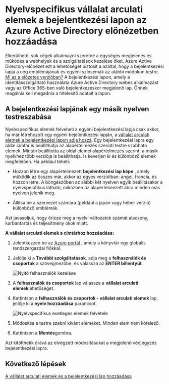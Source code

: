 <properties
pageTitle="Nyelvspecifikus vállalat arculati elemek a bejelentkezési lapon az Azure Active Directory előnézetben hozzáadása |} Microsoft Azure"
description="Megtudhatja, hogy miként adja hozzá az adott nyelv vállalata védjegyzés, képek és szöveg Azure bejelentkezési lapjára"
services="active-directory"
documentationCenter=""
authors="curtand"
manager="femila"
editor=""/>

<tags
ms.service="active-directory"
ms.workload="identity"
ms.tgt_pltfrm="na"
ms.devlang="na"
ms.topic="article"
ms.date="09/12/2016"
ms.author="curtand"/>

# <a name="add-language-specific-company-branding-to-your-sign-in-page-in-the-azure-active-directory-preview"></a>Nyelvspecifikus vállalat arculati elemek a bejelentkezési lapon az Azure Active Directory előnézetben hozzáadása

Elkerülhető, sok cégek alkalmazni szeretné a egységes megjelenés és működés a webhelyek és a szolgáltatások kezelése őket. Azure Active Directory-előnézet ezt a lehetőséget biztosít a azáltal, hogy a bejelentkezési lapja a cég emblémájának és egyéni színsémák az alábbi módokon testre. [Mi az a előzetes verzióban?](active-directory-preview-explainer.md) A bejelentkezési lapon, amely a identitásszolgáltató használata Azure Active Directory webes alkalmazást vagy az Office 365-ben való bejelentkezéskor megjelenő lap. Önnek reagálnia kell megadnia a hitelesítő adatait a lapon.

## <a name="customizing-the-sign-in-page-for-another-language"></a>A bejelentkezési lapjának egy másik nyelven testreszabása

Nyelvspecifikus elemek felveheti a egyéni bejelentkezési lapja csak akkor, ha már létrehozott egy egyéni bejelentkezési lapján, a [vállalat arculati elemek a bejelentkezési lapon adja hozzá](active-directory-branding-custom-signon-azure-portal.md). Egy bejelentkezési lapra egy oldal címtár is beállíthatja az alapértelmezés szerinti testre szabható elemek. Miután beállította az oldal elemei alapértelmezés szerint, a másik nyelvhez több verziója is beállíthatja. Is keverjen ki és különböző elemek megfelelően. Ha például teheti:

- Hozzon létre egy alapértelmezett **bejelentkezési lap képe** , amely működik az összes már, akkor az egyes verzióiban: angol, francia, és hozzon létre. A böngészőben az alábbi két nyelven egyik beállításakor a nyelvspecifikus látható, miközben az alapértelmezett ábra minden más nyelven jelenik meg.

- Állítsa be a szervezet számára (például a japán vagy héber verzió) különböző emblémák.

Azt javasoljuk, hogy őrizze meg a nyelvi változatok számát alacsony, karbantartás és teljesítmény okok miatt.

**A vállalat arculati elemek a címtárhoz hozzáadása:**

1.  Jelentkezzen be az [Azure portál](https://portal.azure.com) , amely a könyvtár egy globális rendszergazdai fiókkal.

2.  Jelölje ki a **További szolgáltatások**, adja meg a **felhasználók és csoportok** a szövegmezőbe, és válassza az **ENTER billentyűt**.

    ![Nyitó felhasználók kezelése](./media/active-directory-branding-localize-azure-portal/user-management.png)

3. A **felhasználók és csoportok** lap válassza a **vállalat arculati elemek**lehetőséget.

4. Kattintson a **felhasználók és csoportok - vállalat arculati elemek** lap, jelölje ki a **nyelv hozzáadása** parancsot.

    ![Nyelvspecifikus esetleges elemek felvétele](./media/active-directory-branding-localize-azure-portal/add-language.png)

5. Módosítsa a testre szabni kívánt elemeket. Minden elem nem kötelező.

6. Kattintson a **Mentés**gombra.

Azt kitölthetik órává az elvégzett módosításokat a megjelenő védjegyzés bejelentkezési lapra.

## <a name="next-steps"></a>Következő lépések

[A vállalat arculati elemek és a bejelentkezési lap hozzáadása](active-directory-branding-custom-signon-azure-portal.md)
